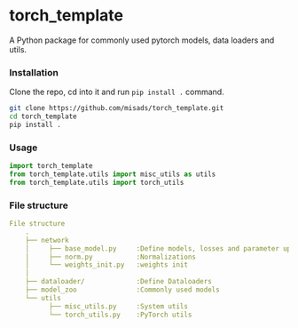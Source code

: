 # torch_template
A Python package for commonly used pytorch models, data loaders and utils. 


### Installation

Clone the repo, cd into it and run `pip install .` command.

``` bash
git clone https://github.com/misads/torch_template.git
cd torch_template
pip install . 
```

### Usage

```python
import torch_template
from torch_template.utils import misc_utils as utils
from torch_template.utils import torch_utils
```

### File structure

```yaml
File structure
    .
    ├── network
    │     ├── base_model.py     :Define models, losses and parameter updating
    │     ├── norm.py           :Normalizations
    │     └── weights_init.py   :weights init
    │
    ├── dataloader/             :Define Dataloaders
    ├── model_zoo               :Commonly used models
    └── utils
          ├── misc_utils.py     :System utils
          └── torch_utils.py    :PyTorch utils

```

